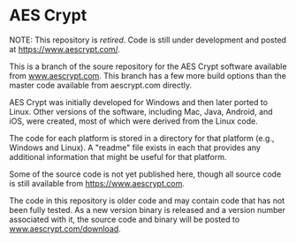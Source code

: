 # AES Crypt

NOTE: This repository is *retired*.  Code is still under development and posted at
https://www.aescrypt.com/.

This is a branch of the soure repository for the AES Crypt software
available from www.aescrypt.com.  This branch has a few more build options
than the master code available from aescrypt.com directly.

AES Crypt was initially developed for Windows and then later ported to Linux.
Other versions of the software, including Mac, Java, Android, and iOS, were
created, most of which were derived from the Linux code.

The code for each platform is stored in a directory for that platform
(e.g., Windows and Linux).  A "readme" file exists in each that provides
any additional information that might be useful for that platform.

Some of the source code is not yet published here, though all source code
is still available from https://www.aescrypt.com.

The code in this repository is older code and may contain code that has not been
fully tested.  As a new version binary is released and a version number associated
with it, the source code and binary will be posted to www.aescrypt.com/download.
